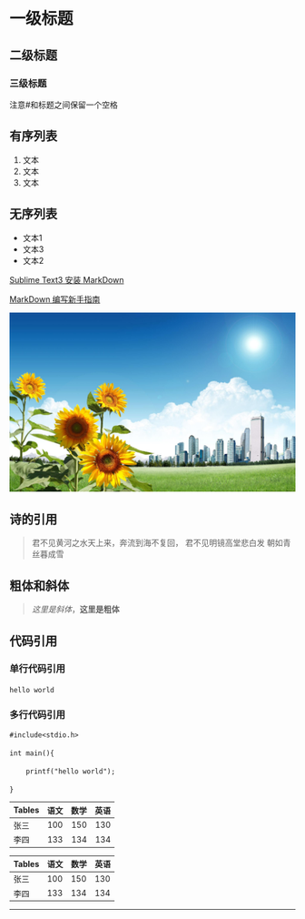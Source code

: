 

# 一级标题
## 二级标题
### 三级标题
注意#和标题之间保留一个空格


## 有序列表

1. 文本
2. 文本
3. 文本


## 无序列表

- 文本1
- 文本3
- 文本2


[Sublime Text3 安装 MarkDown](https://blog.csdn.net/github_32886825/article/details/52930195)

[MarkDown 编写新手指南](https://www.jianshu.com/p/q81RER)


![风景照](./pic/scene.jpg)




## 诗的引用

> 君不见黄河之水天上来，奔流到海不复回，
> 君不见明镜高堂悲白发
> 朝如青丝暮成雪


## 粗体和斜体
> *这里是斜体*，**这里是粗体**


## 代码引用
### 单行代码引用
`hello world`  

### 多行代码引用
```
#include<stdio.h>

int main(){

	printf("hello world");

}

```



|Tables       | 语文       |数学      |英语      |
|-------------|:----------:|---------:|--------:|
|张三         | 100         | 150      |130      |
|李四         | 133         |134       |134      |


|Tables| 语文 |数学|英语|
|------|----|-----|---|
|张三     | 100   | 150|130|
|李四        | 133         |134       |134      |





---
#
#
<meta http-equiv="refresh" content="5">